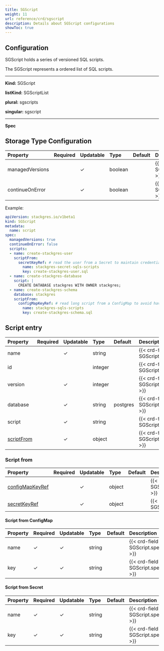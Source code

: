 ```yaml
---
title: SGScript
weight: 11
url: reference/crd/sgscript
description: Details about SGScript configurations
showToc: true
---
```


## Configuration

SGScript holds a series of versioned SQL scripts.

The SGScript represents a ordered list of SQL scripts.

___

**Kind:** SGScript

**listKind:** SGScriptList

**plural:** sgscripts

**singular:** sgscript
___

**Spec**

## Storage Type Configuration

| Property                                                              | Required               | Updatable | Type    | Default | Description |
|:----------------------------------------------------------------------|------------------------|-----------|:--------|:--------|:------------|
| managedVersions                                                       |                        | ✓         | boolean |         | {{< crd-field-description SGScript.spec.managedVersions >}} |
| continueOnError                                                       |                        | ✓         | boolean |         | {{< crd-field-description SGScript.spec.continueOnError >}} |

Example:

```yaml
apiVersion: stackgres.io/v1beta1
kind: SGScript
metadata:
  name: script
spec:
  managedVersions: true
  continueOnError: false
  scripts:
  - name: create-stackgres-user
    scriptFrom:
      secretKeyRef: # read the user from a Secret to maintain credentials in a safe place
        name: stackgres-secret-sqls-scripts
        key: create-stackgres-user.sql
  - name: create-stackgres-database
    script: |
      CREATE DATABASE stackgres WITH OWNER stackgres;
  - name: create-stackgres-schema
    database: stackgres
    scriptFrom:
      configMapKeyRef: # read long script from a ConfigMap to avoid have to much data in the helm releasea and the sgcluster CR
        name: stackgres-sqls-scripts
        key: create-stackgres-schema.sql
```

## Script entry

| Property                   | Required | Updatable | Type     | Default  | Description |
|:---------------------------|----------|-----------|:---------|:---------|:------------|
| name                       |          | ✓         | string   |          | {{< crd-field-description SGScript.spec.scripts.items.name >}} |
| id                         |          |           | integer  |          | {{< crd-field-description SGScript.spec.scripts.items.id >}} |
| version                    |          | ✓         | integer  |          | {{< crd-field-description SGScript.spec.scripts.items.version >}} |
| database                   |          | ✓         | string   | postgres | {{< crd-field-description SGScript.spec.scripts.items.database >}} |
| script                     |          | ✓         | string   |          | {{< crd-field-description SGScript.spec.scripts.items.script >}} |
| [scriptFrom](#script-from) |          | ✓         | object   |          | {{< crd-field-description SGScript.spec.scripts.items.scriptFrom >}} |

### Script from

| Property                                  | Required | Updatable | Type     | Default  | Description |
|:------------------------------------------|----------|-----------|:---------|:---------|:------------|
| [configMapKeyRef](#script-from-configmap) |          | ✓         | object   |          | {{< crd-field-description SGScript.spec.scripts.items.scriptFrom.configMapKeyRef >}} |
| [secretKeyRef](#script-from-configmap)    |          | ✓         | object   |          | {{< crd-field-description SGScript.spec.scripts.items.scriptFrom.secretKeyRef >}} |

#### Script from ConfigMap

| Property  | Required | Updatable | Type     | Default  | Description |
|:----------|----------|-----------|:---------|:---------|:------------|
| name      | ✓        | ✓         | string   |          | {{< crd-field-description SGScript.spec.scripts.items.scriptFrom.configMapKeyRef.name >}} |
| key       | ✓        | ✓         | string   |          | {{< crd-field-description SGScript.spec.scripts.items.scriptFrom.configMapKeyRef.key >}} |

#### Script from Secret

| Property  | Required | Updatable | Type     | Default  | Description |
|:----------|----------|-----------|:---------|:---------|:------------|
| name      | ✓        | ✓         | string   |          | {{< crd-field-description SGScript.spec.scripts.items.scriptFrom.secretKeyRef.name >}} |
| key       | ✓        | ✓         | string   |          | {{< crd-field-description SGScript.spec.scripts.items.scriptFrom.secretKeyRef.key >}} |
